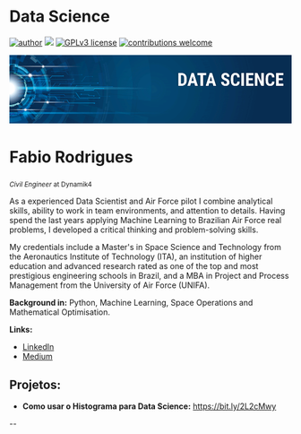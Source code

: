 # Data Science
[![author](https://img.shields.io/badge/author-fabiodotcom-red.svg)](https://www.linkedin.com/in/f-rodrigues) [![](https://img.shields.io/badge/python-3.7+-blue.svg)](https://www.python.org/downloads/release/python-365/) [![GPLv3 license](https://img.shields.io/badge/License-GPLv3-blue.svg)](http://perso.crans.org/besson/LICENSE.html) [![contributions welcome](https://img.shields.io/badge/contributions-welcome-brightgreen.svg?style=flat)](https://github.com/fabiodotcom/Data-Science/issues)

<p align="center">
  <img src="banner.png" >
</p>

# Fabio Rodrigues
<sub>*Civil Engineer* at Dynamik4</sub>

As a experienced Data Scientist and Air Force pilot I combine analytical skills, ability to work in team environments, and attention to details. Having spend the last years applying Machine Learning to Brazilian Air Force real problems, I developed a critical thinking and problem-solving skills.

My credentials include a Master's in Space Science and Technology from the Aeronautics Institute of Technology (ITA), an institution of higher education and advanced research rated as one of the top and most prestigious engineering schools in Brazil, and a MBA in Project and Process Management from the University of Air Force (UNIFA).

**Background in:** Python, Machine Learning, Space Operations and Mathematical Optimisation.

**Links:**
* [LinkedIn](https://www.linkedin.com/in/f-rodrigues/)
* [Medium](https://medium.com/@fabio_rodrigues)


## Projetos:

* **Como usar o Histograma para Data Science:** https://bit.ly/2L2cMwy

--
